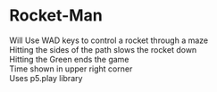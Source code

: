 # Rocket-Man
Will Use WAD keys to control a rocket through a maze  
Hitting the sides of the path slows the rocket down  
Hitting the Green ends the game  
Time shown in upper right corner  
Uses p5.play library
